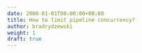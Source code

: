 ```yaml
---
date: 2000-01-01T00:00:00+00:00
title: How to limit pipeline concurrency?
author: bradrydzewski
weight: 1
draft: true
---
```

